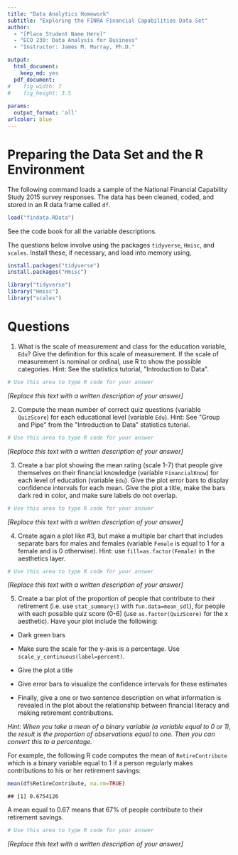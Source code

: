 ```yaml
---
title: "Data Analytics Homework"
subtitle: "Exploring the FINRA Financial Capabilities Data Set"
author: 
  - "[Place Student Name Here]"
  - "ECO 230: Data Analysis for Business"
  - "Instructor: James M. Murray, Ph.D."

output: 
  html_document:
    keep_md: yes
  pdf_document: 
#    fig_width: 7
#    fig_height: 3.5
    
params:
  output_format: 'all'
urlcolor: blue
---
```


# Preparing the Data Set and the R Environment


The following command loads a sample of the National Financial Capability Study 2015 survey responses. The data has been cleaned, coded, and stored in an R data frame called `df`.


```r
load("findata.RData")
```

See the code book for all the variable descriptions.

The questions below involve using the packages `tidyverse`, `Hmisc`, and `scales`. Install these, if necessary, and load into memory using, 


```r
install.packages("tidyverse")
install.packages("Hmisc")
```


```r
library("tidyverse")
library("Hmisc")
library("scales")
```

# Questions

1. What is the scale of measurement and class for the education variable, `Edu`? Give the definition for this scale of measurement. If the scale of measurement is nominal or ordinal, use R to show the possible categories. Hint: See the statistics tutorial, "Introduction to Data".


```r
# Use this area to type R code for your answer
```

*[Replace this text with a written description of your answer]*

2. Compute the mean number of correct quiz questions (variable `QuizScore`) for each educational level (variable `Edu`). Hint: See "Group and Pipe" from the "Introduction to Data" statistics tutorial.


```r
# Use this area to type R code for your answer
```

*[Replace this text with a written description of your answer]*

3. Create a bar plot showing the mean rating (scale 1-7) that people give themselves on their financial knowledge (variable `FinancialKnow`) for each level of education (variable `Edu`). Give the plot error bars to display confidence intervals for each mean. Give the plot a title, make the bars dark red in color, and make sure labels do not overlap.


```r
# Use this area to type R code for your answer
```

*[Replace this text with a written description of your answer]*

4. Create again a plot like #3, but make a multiple bar chart that includes separate bars for males and females (variable `Female` is equal to 1 for a female and is 0 otherwise). Hint: use `fill=as.factor(Female)` in the aesthetics layer.


```r
# Use this area to type R code for your answer
```

*[Replace this text with a written description of your answer]*

5. Create a bar plot of the proportion of people that contribute to their retirement (i.e. use `stat_summary()` with `fun.data=mean_sdl`), for people with each possible quiz score (0-6) (use `as.factor(QuizScore)` for the x aesthetic). Have your plot include the following:

 - Dark green bars
 
 - Make sure the scale for the y-axis is a percentage. Use `scale_y_continuous(label=percent)`.
 
 - Give the plot a title
 
 - Give error bars to visualize the confidence intervals for these estimates
 
 - Finally, give a one or two sentence description on what information is revealed in the plot about the relationship between financial literacy and making retirement contributions.
 
*Hint: When you take a mean of a binary variable (a variable equal to 0 or 1), the result is the proportion of observations equal to one. Then you can convert this to a percentage.*
 
For example, the following R code computes the mean of `RetireContribute` which is a binary variable equal to 1 if a person regularly makes contributions to his or her retirement savings:


```r
mean(df$RetireContribute, na.rm=TRUE)
```

```
## [1] 0.6754126
```

A mean equal to 0.67 means that 67\% of people contribute to their retirement savings.
 

```r
# Use this area to type R code for your answer
```

*[Replace this text with a written description of your answer]*
